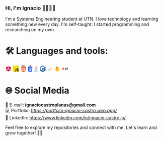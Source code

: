 ### Hi, I'm Ignacio 👋👨🏽‍💻

I'm a Systems Engineering student at UTN. I love technology and learning something new every day. I'm self-taught. I started programming and researching on my own.

<h1>🛠️ Languages and tools:</h1>

<code><img height="20" src="https://github.com/nacho-castro/nacho-castro/blob/main/images/angularimage.png?raw=true"></code>
<code><img height="20" src="https://github.com/nacho-castro/nacho-castro/blob/main/images/jsimage.png?raw=true"></code>
<code><img height="20" src="https://github.com/nacho-castro/nacho-castro/blob/main/images/htmlimage.png?raw=true"></code>
<code><img height="20" src="https://github.com/nacho-castro/nacho-castro/blob/main/images/cssimage.png?raw=true"></code>
<code><img height="20" src="https://github.com/nacho-castro/nacho-castro/blob/main/images/javaimage.jpg?raw=true"></code>
<code><img height="20" src="https://github.com/nacho-castro/nacho-castro/blob/main/images/cimage.png?raw=true"></code>
<code><img height="20" src="https://raw.githubusercontent.com/github/explore/80688e429a7d4ef2fca1e82350fe8e3517d3494d/topics/mysql/mysql.png"></code>
<code><img height="20" src="https://raw.githubusercontent.com/github/explore/80688e429a7d4ef2fca1e82350fe8e3517d3494d/topics/firebase/firebase.png"></code>
<code><img height="20" src="https://raw.githubusercontent.com/github/explore/80688e429a7d4ef2fca1e82350fe8e3517d3494d/topics/git/git.png"></code>

<h1>🌐 Social Media</h1>

📧 E-mail: **ignaciocastroplanas@gmail.com**
<br>
💻 Portfolio: _https://portfolio-ignacio-castro.web.app/_
<br>
💼 LinkedIn: https://www.linkedin.com/in/ignacio-castro-p/

Feel free to explore my repositories and connect with me. Let's learn and grow together! 🚀✨

